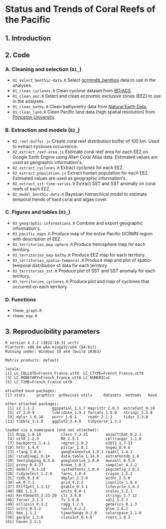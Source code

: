 # **Status and Trends of Coral Reefs of the Pacific**


## 1. Introduction

## 2. Code

### A. Cleaning and selection (`01_`)

* `01_select_benthic-data.R` Select [gcrmndb_benthos](https://github.com/JWicquart/gcrmndb_benthos) data to use in the analyses.
* `01_clean_cyclones.R` Clean cyclone dataset from [IBTrACS](https://www.ncei.noaa.gov/products/international-best-track-archive).
* `01_clean_eez.R` Select and clean economic exclusive zones (EEZ) to use in the analyses.
* `01_clean_bathy.R` Clean bathymetry data from [Natural Earth Data](https://www.naturalearthdata.com/downloads/10m-physical-vectors/).
* `01_clean_land.R` Clean Pacific land data (high spatial resolution) from [Princeton University](https://maps.princeton.edu/).

### B. Extraction and models (`02_`)

* `02_reef-buffer.js` Create coral reef distribution buffer of 100 km. Used to extract cyclones occurrence.
* `02_extract_reef-area.js` Estimate coral reef area for each EEZ on Google Earth Engine using Allen Coral Atlas data. Estimated values are used as geographic information's.
* `02_extract_cyclones.R` Extract cyclones for each EEZ.
* `02_extract_population.js` Extract human population for each EEZ. Estimated values are used as geographic information's.
* `02_extract_sst-time-series.R` Extract SST and SST anomaly on coral reefs of each EEZ.
* `02_model_benthic-data.R` Bayesian hierarchical model to estimate temporal trends of hard coral and algae cover. 

### C. Figures and tables (`03_`)

* `03_geographic-informations.R` Combine and export geographic information's.
* `03_pacific_maps.R` Produce map of the entire Pacific GCRMN region with description of EEZ.
* `03_territories_map-sphere.R` Produce hemisphere map for each territory.
* `03_territories_map-bathy.R` Produce EEZ map for each territory.
* `03_territories_spatio-temporal.R` Produce map and plot of spatio-temporal distribution of data for each territory.
* `03_territories_sst.R` Produce plot of SST and SST anomaly for each territory.
* `03_territories_cyclones.R` Produce plot and map of cyclones that occurred on each territory.

### D. Functions

* `theme_graph.R`
* `theme_map.R`


## 3. Reproducibility parameters

```
R version 4.2.2 (2022-10-31 ucrt)
Platform: x86_64-w64-mingw32/x64 (64-bit)
Running under: Windows 10 x64 (build 18363)

Matrix products: default

locale:
[1] LC_COLLATE=French_France.utf8  LC_CTYPE=French_France.utf8   
[3] LC_MONETARY=French_France.utf8 LC_NUMERIC=C                  
[5] LC_TIME=French_France.utf8    

attached base packages:
[1] stats     graphics  grDevices utils     datasets  methods   base     

other attached packages:
 [1] s2_1.1.2        ggspatial_1.1.7 magrittr_2.0.3  extrafont_0.19 
 [5] sf_1.0-9        lubridate_1.9.1 forcats_1.0.0   stringr_1.5.0  
 [9] dplyr_1.0.10    purrr_1.0.1     readr_2.1.3     tidyr_1.3.0    
[13] tibble_3.1.8    ggplot2_3.4.0   tidyverse_1.3.2

loaded via a namespace (and not attached):
 [1] Rcpp_1.0.10         class_7.3-21        assertthat_0.2.1   
 [4] utf8_1.2.3          R6_2.5.1            cellranger_1.1.0   
 [7] backports_1.4.1     reprex_2.0.2        e1071_1.7-13       
[10] httr_1.4.4          pillar_1.8.1        nngeo_0.4.6        
[13] rlang_1.0.6         googlesheets4_1.0.1 readxl_1.4.1       
[16] rstudioapi_0.14     data.table_1.14.6   extrafontdb_1.0    
[19] textshaping_0.3.6   googledrive_2.0.0   munsell_0.5.0      
[22] proxy_0.4-27        broom_1.0.3         compiler_4.2.2     
[25] modelr_0.1.10       systemfonts_1.0.4   pkgconfig_2.0.3    
[28] tidyselect_1.2.0    fansi_1.0.4         crayon_1.5.2       
[31] tzdb_0.3.0          dbplyr_2.3.0        withr_2.5.0        
[34] wk_0.7.1            grid_4.2.2          jsonlite_1.8.4     
[37] Rttf2pt1_1.3.12     gtable_0.3.1        lifecycle_1.0.3    
[40] DBI_1.1.3           units_0.8-1         scales_1.2.1       
[43] KernSmooth_2.23-20  cli_3.6.0           stringi_1.7.12     
[46] farver_2.1.1        fs_1.6.0            xml2_1.3.3         
[49] ellipsis_0.3.2      ragg_1.2.5          generics_0.1.3     
[52] vctrs_0.5.2         tools_4.2.2         glue_1.6.2         
[55] hms_1.1.2           timechange_0.2.0    colorspace_2.1-0   
[58] gargle_1.3.0        classInt_0.4-8      rvest_1.0.3        
[61] haven_2.5.1  
```